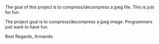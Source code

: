 The goal of this project is to compress/decompress a jpeg file. This is just for fun.

The project goal is to compress/decompress a jpeg image.
Programmers just want to have fun.

Best Regards,
Armando
